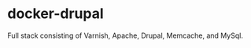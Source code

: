 docker-drupal
=============

Full stack consisting of Varnish, Apache, Drupal, Memcache, and MySql.
